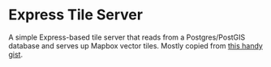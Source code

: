 # Express Tile Server

A simple Express-based tile server that reads from a Postgres/PostGIS database and serves up Mapbox vector tiles. Mostly copied from [this handy gist](https://gist.github.com/zimmicz/9e78d9888ab73abc7e87553b77999bc8).